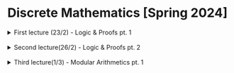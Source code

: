 # Discrete Mathematics [Spring 2024]

<details>
<summary>First lecture (23/2) - Logic & Proofs pt. 1</summary>
<h3>Propositional logic and proofs</h3>
We have symbols pertaining to propositions<br>
<br>Let's assume we have 2 propositions, P and Q.
<ul>
    <li>AND (^) will be TRUE if both P and Q are true</li>
    <li>OR (V) will evaluate to TRUE if either P or Q are true</li>
    <li>NOT (~) will take proposition P to be TRUE if it is false</li>
</ul>
    
<h3>Implication</h3>
    
Implication is the relation of two propositions, that is P --> Q. Here are it's evaluations.
<ul>
    <li>If P is true, then Q is true, thus the evauluation is TRUE</li>
    <li>If P is false, then the evaluation does not break the initial condition, because it was not fulfilled in the first place. Thus, it evauluates to TRUE.</li>
</ul>
Therefore, we can see here, that P is the sufficient condition of Q, while Q is the necessary condition of P.<br>

<blockquote>
Here we can see the difference
<ul>
    <li>A necessary condition is one where if the necessary condition is not met, the event cannot occur</li>
    <li>A sufficient condition is one where if the condition is met, the event must occur</li>o    </ul>
</blockquote>

<h3>Equivalence</h3>

P <--> Q is true if both (P --> Q) and (Q --> P) is true

<ul>
    <li>P if and only if Q (P iff Q)</li>
    <li>P is equivalent to Q</li>
    <li>Q is the necessary and sufficient condition of P</li>
</ul>

<h3>Predicate logic</h3>
    
A predicate is a sentence with a variable. A quantifier is a symbol that allows us to make statements about the scope of quantity of a variable

<dl>
    <dt>The universal quantifier (∀)</dt>
        <dd>~for all</dd>
</dl>
<dl>
    <dt>The existential quantifier (∃)</dt>
        <dd>~there exists</dd>
</dl>

Here is an example, for a proposition, in which we will evaluate

*Let n be an integer. If n is an odd number, then n<sup>2</sup> is also odd*<br>

We can first extract our P and Q statements.

<ul>
    <li>P: If n is an odd number</li>
    <li>Q: then n<sup>2</sup> is also odd</li>
</ul>

We know the definition of an odd number, n = 2k + 1 , k ∈ Z<br>

Thus, n<sup>2</sup> is equal to (2k + 1)<sup>2</sup> which is equal to 4k<sup>2</sup> + 4k + 1, which for any n, will evaluate to be odd.

Now what if we were to reverse the P and Q statements, in which,

<ul>
    <li>P: if n<sup>2</sup> is an odd number</li>
    <li>Q: then n is also odd</li>
</ul>

∀n∈Z , Q(n) --> P(n)<br>

thus we can prove by, ~P(n) --> ~Q(n), meaning "if n is even, then n<sup>2</sup> is even"
    
|P|Q|P --> Q|~Q --> ~P|~P --> ~Q|~P V Q|
|-|-|-------|---------|---------|------|
|T|T|   T   |    T    |    T    |   T  |
|T|F|   F   |    F    |    T    |   F  |
|F|T|   T   |    T    |    F    |   T  |
|F|F|   T   |    T    |    T    |   T  |

We can then prove by using the contrapositive (~Q --> ~P)

<ul>
    <li>Contrapositive statement: "If n is even, then n<sup>2</sup> is even"</li>
    <li>Since n is even, there exists an integer k, s.t. n = 2k (even number formula)</li>
    <li>Thus, n<sup>2</sup> = (2k)<sup>2</sup> = 4k<sup>2</sup>, which is even, which evaluates to even</li>
    </ul>

Here, we can see that there are many different types of proofs

<ul>
        <li>Direct proof</li>
        <li>Proof by contraposition</li>
        <li>Proof by contradiction</li>
        <li>To prove that statement R is true, we can show that if ~R --> ~F, where F is a known fact, F</li>
        <li>This implies that the premise R, was in fact false</li>
</ul>

<h3>Proposition: &#8730;2 is irrational</h3>

<i>how do we prove this one?</i>

<ol>
    <li>We can tackle this elementary proof by using the aforementioned <i>proof by contradiction</i></li>
    <li>This means that we must first <i>assume that &#8730;2 is rational</i></li>
    <li>Now, the definition of a rational number is that the number can be represented by <sup>a</sup>/<sub>b</sub>, in which a and b are positive integers, and b &NotEqual; 0</li>
    <li>Next, we must also assume that the gcd of a and b is, and only can be 1 (if there is any other number that both are divisible by, then the fraction is not in simplest form, in which, you can just simplify the expression until <b>gcd(a, b) = 1</b>)</li>
    <li>We can then re-arrange the equation &#8730;2 = <sup>a</sup>/<sub>b</sub>, to become a<sup>2</sup> = 2b<sup>2</sup></li>
    <li>Thus, by definition, a will always be an even number (it is equal to b<sup>2</sup> multiplied by 2)</li>
    <li>If this is the case, then we can define c, an integer which a = 2c. This is valid because we already know a is an even number integer</li>
    <li>And since a<sup>2</sup> = 2b<sup>2</sup>, we will then have 4c<sup>2</sup> = 2b<sup>2</sup>, which proves that b is also even!</li>
    <li>Since both a and b are even, they still share some gcd, s.t. <b>gcd(a, b) &ge; 2</b> which CONTRADICTS the statement made in step 4, <b>gcd(a, b) = 1</b></li>
</ol>
</details>

<br>

<details>
<summary>Second lecture(26/2) - Logic & Proofs pt. 2</summary>
<h3>Here we have another proposition: Show that there exists irrational numbers x and y such that x</h3p>>
</details>
    
<br>
    
<details>
<summary>Third lecture(1/3) - Modular Arithmetics pt. 1</summary>

</details>